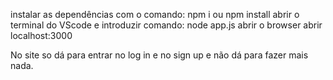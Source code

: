 instalar as dependências com o comando: npm i ou npm install
abrir o terminal do VScode e introduzir comando:
node app.js
abrir o browser
abrir localhost:3000

No site so dá para entrar no log in e no sign up e não dá para fazer mais nada.